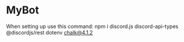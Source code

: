 # MyBot

When setting up use this command: npm i discord.js discord-api-types @discordjs/rest dotenv chalk@4.1.2
